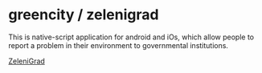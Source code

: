 # greencity / zelenigrad
This is native-script application for android and iOs, which allow people to report a problem in their environment to 
governmental institutions.

[ZeleniGrad](https://zelenigrad.rs/)
